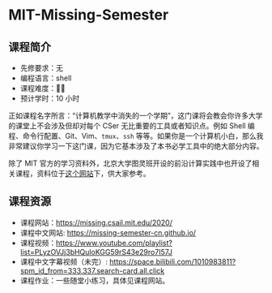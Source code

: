 # MIT-Missing-Semester

## 课程简介

- 先修要求：无
- 编程语言：shell
- 课程难度：🌟🌟
- 预计学时：10 小时

正如课程名字所言：“计算机教学中消失的一个学期”，这门课将会教会你许多大学的课堂上不会涉及但却对每个 CSer 无比重要的工具或者知识点。例如 Shell 编程、命令行配置、Git、Vim、`tmux`、`ssh` 等等。如果你是一个计算机小白，那么我非常建议你学习一下这门课，因为它基本涉及了本书必学工具中的绝大部分内容。

除了 MIT 官方的学习资料外，北京大学图灵班开设的前沿计算实践中也开设了相关课程，资料位于[这个网站](http://vcl.pku.edu.cn/course/PFCII/2021-spring/index.html)下，供大家参考。

## 课程资源

- 课程网站：<https://missing.csail.mit.edu/2020/>
- 课程中文网站: <https://missing-semester-cn.github.io/>
- 课程视频：<https://www.youtube.com/playlist?list=PLyzOVJj3bHQuloKGG59rS43e29ro7I57J>
- 课程中文字幕视频（未完）: <https://space.bilibili.com/1010983811?spm_id_from=333.337.search-card.all.click>
- 课程作业：一些随堂小练习，具体见课程网站。
